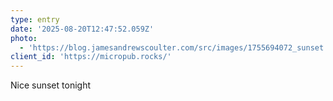```yaml
---
type: entry
date: '2025-08-20T12:47:52.059Z'
photo:
  - 'https://blog.jamesandrewscoulter.com/src/images/1755694072_sunset.jpg'
client_id: 'https://micropub.rocks/'
---
```

Nice sunset tonight
